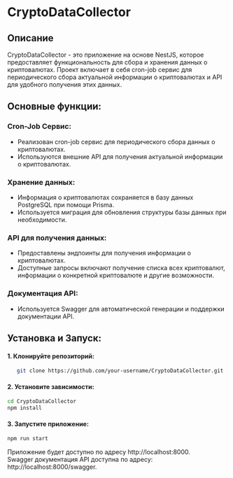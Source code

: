 # CryptoDataCollector


## Описание
CryptoDataCollector - это приложение на основе NestJS, которое предоставляет функциональность для сбора и хранения данных о криптовалютах. Проект включает в себя cron-job сервис для периодического сбора актуальной информации о криптовалютах и API для удобного получения этих данных.

## Основные функции:
### Cron-Job Сервис:
- Реализован cron-job сервис для периодического сбора данных о криптовалютах.
- Используются внешние API для получения актуальной информации о криптовалютах.

### Хранение данных:
- Информация о криптовалютах сохраняется в базу данных PostgreSQL при помощи Prisma.
- Используется миграция для обновления структуры базы данных при необходимости.

### API для получения данных:
- Предоставлены эндпоинты для получения информации о криптовалютах.
- Доступные запросы включают получение списка всех криптовалют, информации о конкретной криптовалюте и другие возможности.

### Документация API:
- Используется Swagger для автоматической генерации и поддержки документации API.

## Установка и Запуск:

#### 1. Клонируйте репозиторий:
```bash
   git clone https://github.com/your-username/CryptoDataCollector.git
```

#### 2. Установите зависимости:
```bash
cd CryptoDataCollector
npm install
```

#### 3. Запустите приложение:
```bash
npm run start
```
Приложение будет доступно по адресу http://localhost:8000. <br>
Swagger документация API доступна по адресу: http://localhost:8000/swagger.
